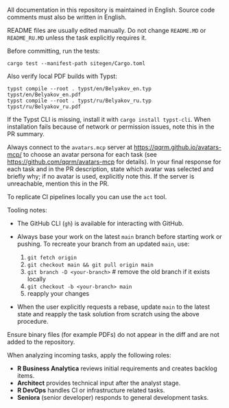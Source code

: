 All documentation in this repository is maintained in English. Source code comments must also be written in English.

README files are usually edited manually. Do not change `README.MD` or `README_RU.MD` unless the task explicitly requires it.

Before committing, run the tests:

```
cargo test --manifest-path sitegen/Cargo.toml
```

Also verify local PDF builds with Typst:

```
typst compile --root . typst/en/Belyakov_en.typ typst/en/Belyakov_en.pdf
typst compile --root . typst/ru/Belyakov_ru.typ typst/ru/Belyakov_ru.pdf
```

If the Typst CLI is missing, install it with `cargo install typst-cli`. When installation
fails because of network or permission issues, note this in the PR summary.

Always connect to the `avatars.mcp` server at <https://qqrm.github.io/avatars-mcp/> to choose an avatar persona for each task (see <https://github.com/qqrm/avatars-mcp> for details). In your final response for each task and in the PR description, state which avatar was selected and briefly why; if no avatar is used, explicitly note this. If the server is unreachable, mention this in the PR.

To replicate CI pipelines locally you can use the `act` tool.

Tooling notes:
- The GitHub CLI (`gh`) is available for interacting with GitHub.
- Always base your work on the latest `main` branch before starting work or pushing. To recreate your branch from an updated `main`, use:
  1. `git fetch origin`
  2. `git checkout main && git pull origin main`
  3. `git branch -D <your-branch>` # remove the old branch if it exists locally
  4. `git checkout -b <your-branch> main`
  5. reapply your changes

- When the user explicitly requests a rebase, update `main` to the latest state and reapply the task solution from scratch using the above procedure.

Ensure binary files (for example PDFs) do not appear in the diff and are not added to the repository.

When analyzing incoming tasks, apply the following roles:
- **R Business Analytica** reviews initial requirements and creates backlog items.
- **Architect** provides technical input after the analyst stage.
- **R DevOps** handles CI or infrastructure related tasks.
- **Seniora** (senior developer) responds to general development tasks.
